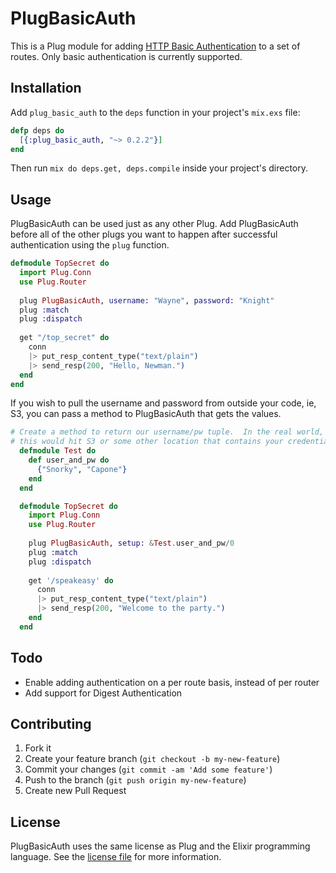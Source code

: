 # PlugBasicAuth

This is a Plug module for adding [HTTP Basic Authentication](http://tools.ietf.org/html/rfc2617) to a set of routes. Only basic authentication is currently supported.

## Installation

Add `plug_basic_auth` to the `deps` function in your project's `mix.exs` file:

```elixir
defp deps do
  [{:plug_basic_auth, "~> 0.2.2"}]
end
```
	
Then run `mix do deps.get, deps.compile` inside your project's directory.

## Usage

PlugBasicAuth can be used just as any other Plug. Add PlugBasicAuth before all of the other plugs you want to happen after successful authentication using the `plug` function.

```elixir
defmodule TopSecret do
  import Plug.Conn
  use Plug.Router
  
  plug PlugBasicAuth, username: "Wayne", password: "Knight"
  plug :match
  plug :dispatch
  
  get "/top_secret" do
    conn
    |> put_resp_content_type("text/plain")
    |> send_resp(200, "Hello, Newman.")
  end
end
```

If you wish to pull the username and password from outside your code, ie, S3, you can pass a method to PlugBasicAuth that gets the values.

```elixir
# Create a method to return our username/pw tuple.  In the real world,
# this would hit S3 or some other location that contains your credentials
  defmodule Test do
    def user_and_pw do
      {"Snorky", "Capone"}
    end
  end

  defmodule TopSecret do
    import Plug.Conn
    use Plug.Router
    
    plug PlugBasicAuth, setup: &Test.user_and_pw/0
    plug :match
    plug :dispatch
    
    get '/speakeasy' do
      conn
      |> put_resp_content_type("text/plain")
      |> send_resp(200, "Welcome to the party.")
    end
  end
```



## Todo

* Enable adding authentication on a per route basis, instead of per router
* Add support for Digest Authentication

## Contributing

1. Fork it
2. Create your feature branch (`git checkout -b my-new-feature`)
3. Commit your changes (`git commit -am 'Add some feature'`)
4. Push to the branch (`git push origin my-new-feature`)
5. Create new Pull Request

## License

PlugBasicAuth uses the same license as Plug and the Elixir programming language. See the [license file](https://raw.githubusercontent.com/rbishop/plug_basic_auth/master/LICENSE) for more information.
